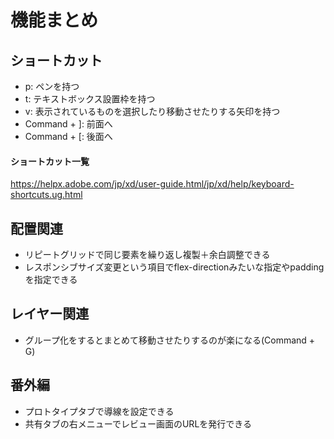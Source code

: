 # 機能まとめ

## ショートカット

- p: ペンを持つ
- t: テキストボックス設置枠を持つ
- v: 表示されているものを選択したり移動させたりする矢印を持つ
- Command + ]: 前面へ
- Command + [: 後面へ
#### ショートカット一覧
https://helpx.adobe.com/jp/xd/user-guide.html/jp/xd/help/keyboard-shortcuts.ug.html

## 配置関連
- リピートグリッドで同じ要素を繰り返し複製＋余白調整できる
- レスポンシブサイズ変更という項目でflex-directionみたいな指定やpaddingを指定できる

## レイヤー関連
- グループ化をするとまとめて移動させたりするのが楽になる(Command + G)


## 番外編
- プロトタイプタブで導線を設定できる
- 共有タブの右メニューでレビュー画面のURLを発行できる
